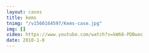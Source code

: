 ```yaml
---
layout: cases
title: kems
tnimg: "/v1560164597/Kems-case.jpg"
img: []
video: https://www.youtube.com/watch?v=kW68-PDBwoc
date: 2010-1-8
---
```

